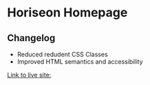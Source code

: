 # Horiseon Homepage

## Changelog
- Reduced redudent CSS Classes
- Improved HTML semantics and accessibility

[Link to live site:](google.com)